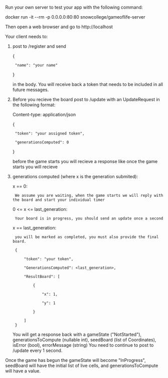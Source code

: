 Run your own server to test your app with the following command:

docker run -it --rm -p 0.0.0.0:80:80 snowcollege/gameoflife-server

Then open a web browser and go to http://localhost

Your client needs to:

1) post to /register and send 

    {

        "name": "your name"

    } 

    in the body. You will receive back a token that needs to be included in all future messages.

2) Before you recieve the board post to /update with an UpdateRequest in the following format: 

    Content-type: application/json

    {

        "token": "your assigned token",

        "generationsComputed": 0

    }

    before the game starts you will recieve a response like
    once the game starts you will recieve 

3) generations computed (where x is the generation submited):

    x == 0:

        We assume you are waiting, when the game starts we will reply with the board and start your individual timer

    0 <= x <= last_generation:

        Your board is in progress, you should send an update once a second

    x == last_generation:
    
        you will be marked as completed, you must also provide the final board. 
        
        {
            
            "token": "your token",
            
            "GenerationsComputed": <last_generation>,
            
            "ResultBoard": [
                
                {
                    
                    "x": 1,
                    
                    "y": 1
                    
                }
                
            ]
        }
            


   You will get a response back with a gameState ("NotStarted"), generationsToCompute (nullable int), seedBoard (list of Coordinates), isError (bool), errorMessage (string) You need to continue to post to /update every 1 second.

Once the game has begun the gameState will become "InProgress", seedBoard will have the initial list of live cells, and generationsToCompute will have a value.
